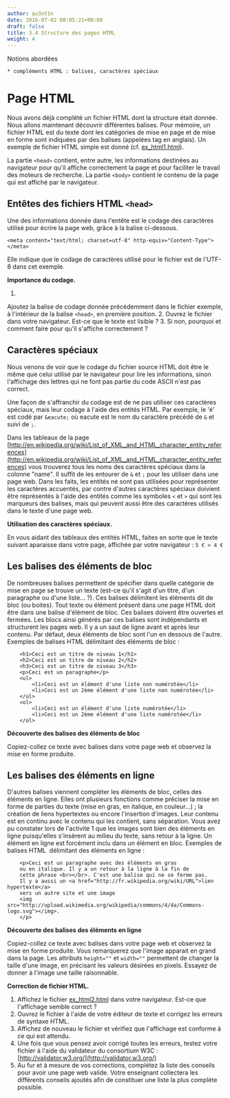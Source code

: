 ```yaml
---
author: qu3nt1n
date: 2016-07-02 00:05:21+00:00
draft: false
title: 3.4 Structure des pages HTML
weight: 4
---
```







Notions abordées



    * compléments HTML : balises, caractères spéciaux








# Page HTML






Nous avons déjà complété un fichier HTML dont la structure était
donnée.  Nous allons maintenant découvrir différentes balises. Pour
mémoire, un fichier HTML est du texte dont les catégories de mise en
page et de mise en forme sont indiquées par des balises (appelées tag
en anglais). Un exemple de fichier HTML simple est donné (cf.
[ex_html1.html](http://qkzk.xyz/docs/doc03/ex_html1.html)).





La partie `<head>` contient, entre autre, les
informations destinées au navigateur pour qu'il affiche correctement
la page et pour faciliter le travail des moteurs de recherche.  La
partie `<body>` contient le contenu de la page qui
est affiché par le navigateur.






## Entêtes des fichiers HTML `<head>`






Une des informations donnée dans l'entête est le codage des caractères
utilisé pour écrire la page web, grâce à la balise ci-dessous.





    <meta content="text/html; charset=utf-8" http-equiv="Content-Type"></meta>





Elle indique que le codage de caractères utilisé pour le fichier
est de l'UTF-8 dans cet exemple.







**Importance du codage.**



  1.
Ajoutez la balise de codage donnée précédemment dans le fichier exemple,
à l'intérieur de la balise `<head>`, en première
position.
  2. Ouvrez le fichier dans votre navigateur. Est-ce que le texte
est lisible ?
  3. Si non, pourquoi et comment faire pour qu'il s'affiche
correctement ?








## Caractères spéciaux






Nous venons de voir que le codage du fichier source HTML doit être le
même que celui utilisé par le navigateur pour lire les informations, sinon
l'affichage des lettres qui ne font pas partie du code ASCII n'est pas
correct.





Une façon de s'affranchir du codage est de ne pas utiliser ces
caractères spéciaux, mais leur codage à l'aide des entités HTML. Par
exemple, le 'é' est codé par `&eacute;` où eacute est
le nom du caractère précédé de `&` et suivi de
`;`.





Dans les tableaux de la page [http://en.wikipedia.org/wiki/List_of_XML_and_HTML_character_entity_references](http://en.wikipedia.org/wiki/List_of_XML_and_HTML_character_entity_references)
vous trouverez tous les noms des caractères spéciaux dans la colonne
"name". Il suffit de les entourer de `&` et
`;` pour les utiliser dans une page web. Dans les faits,
les entités ne sont pas utilisées pour représenter les caractères
accuentés, par contre d'autres caractères spéciaux doivient être
représentés à l'aide des entités comme les symboles `<`
et `>` qui sont les marqueurs des balises, mais qui
peuvent aussi être des caractères utilisés dans le texte d'une page
web.







**Utilisation des caractères spéciaux.**


En vous aidant des tableaux des entités HTML, faites en sorte que le
texte suivant aparaisse dans votre page, affichée par votre navigateur :
`5 € > 4 €`







## Les balises des éléments de bloc






De nombreuses balises permettent de spécifier dans quelle catégorie
de mise en page se trouve un texte (est-ce qu'il s'agit
d'un titre, d'un paragraphe ou d'une liste… ?). Ces balises délimitent les
éléments dit de bloc (ou boites). Tout texte ou élément présent dans une page HTML
doit être dans une balise d'élément de bloc. Ces balises doivent être
ouvertes et fermées. Les blocs ainsi générés par ces balises sont indépendants
et structurent les pages web. Il y a un saut de ligne avant et après leur
contenu. Par défaut, deux éléments de bloc sont l'un en dessous de l'autre.
Exemples de balises HTML délimitant des éléments de bloc :






    	<h1>Ceci est un titre de niveau 1</h1>
    	<h2>Ceci est un titre de niveau 2</h2>
    	<h3>Ceci est un titre de niveau 3</h3>
    	<p>Ceci est un paragraphe</p>
    	<ul>
    		<li>Ceci est un élément d'une liste non numérotée</li>
    		<li>Ceci est un 2ème élément d'une liste non numérotée</li>
    	</ul>
    	<ol>
    		<li>Ceci est un élément d'une liste numérotée</li>
    		<li>Ceci est un 2ème élément d'une liste numérotée</li>
    	</ol>








**Découverte des balises des éléments de bloc**

Copiez-collez ce texte avec balises dans votre page web et observez
la mise en forme produite.







## Les balises des éléments en ligne






D'autres balises viennent compléter les éléments de bloc, celles des
éléments en ligne. Elles ont plusieurs fonctions comme préciser la mise
en forme de parties du texte (mise en gras, en italique, en couleur…) ;
la création de liens hypertextes ou encore l'insertion d'images. Leur contenu
est en continu avec le contenu qui les contient, sans séparation. Vous avez
pu constater lors de l'activité 1 que les images sont bien des éléments en ligne
puisqu'elles s'insèrent au milieu du texte, sans retour à la ligne. Un élément
en ligne est forcément inclu dans un élément en bloc. Exemples de balises HTML 
délimitant des éléments en ligne :







    	<p>Ceci est un paragraphe avec des éléments en gras
    	ou en italique. Il y a un retour à la ligne à la fin de
    	cette phrase <br></br>. C'est une balise qui ne se ferme pas.
    	Il y a aussi un <a href="http://fr.wikipedia.org/wiki/URL">lien hypertexte</a>
    	vers un autre site et une image
    	<img src="http://upload.wikimedia.org/wikipedia/commons/4/4a/Commons-logo.svg"></img>.
    	</p>







**Découverte des balises des éléments en ligne**

Copiez-collez ce texte avec balises dans votre page web et observez
la mise en forme produite. Vous remarquerez que l'image apparait en
grand dans la page. Les attributs `height=""` et
`width=""` permettent de changer la taille d'une image, en
précisant les valeurs désirées en pixels. Essayez de donner à l'image
une taille raisonnable.








**Correction de fichier HTML.**



  1. Affichez le fichier [ex_html2.html](http://qkzk.xyz/docs/doc03/ex_html2.html) dans
votre navigateur. Est-ce que l'affichage semble correct ?
  2. Ouvrez le
fichier à l'aide de votre éditeur de texte et corrigez les erreurs de
syntaxe HTML.
  3. Affichez de nouveau le fichier et vérifiez que
l'affichage est conforme à ce qui est attendu.
  4.  Une fois que vous
pensez avoir corrigé toutes les erreurs, testez votre fichier à l'aide
du validateur du consortium W3C : [http://validator.w3.org/](http://validator.w3.org/)
  5. Au fur et à mesure de vos corrections, complétez la liste des conseils
pour avoir une page web valide. Votre enseignant collectera les différents
conseils ajoutés afin de constituer une liste la plus complète possible.
